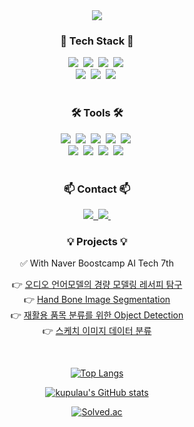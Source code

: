 <!--타이틀 부분-->
<div align="center">
  <img src="https://github.com/user-attachments/assets/f561a38f-1215-4a1a-9f73-4ea61fea9abd"/>
</div>

<!--내용 부분-->
<h3 align="center">💫 Tech Stack 💫</h3>
<div align="center">
  <img src="https://img.shields.io/badge/Python-3776AB?style=for-the-badge&logo=python&logoColor=white" />&nbsp    
  <img src="https://img.shields.io/badge/pandas-150458.svg?style=for-the-badge&logo=pandas&logoColor=white" />&nbsp
  <img src="https://img.shields.io/badge/numpy-4d77cf.svg?style=for-the-badge&logo=numpy&logoColor=white" />&nbsp
  <img src="https://img.shields.io/badge/Matplotlib-11557c.svg?style=for-the-badge&logo=Matplotlib&logoColor=white" />&nbsp
</div>

<div align="center">
  <img src="https://img.shields.io/badge/PyTorch-%23EE4C2C.svg?style=for-the-badge&logo=PyTorch&logoColor=white" />&nbsp    
  <img src="https://img.shields.io/badge/SciPy-%230C55A5.svg?style=for-the-badge&logo=scipy&logoColor=%white" />&nbsp
  <img src="https://img.shields.io/badge/scikit--learn-%23F7931E.svg?style=for-the-badge&logo=scikit-learn&logoColor=white" />&nbsp
</div>

<br>

<h3 align="center">🛠 Tools 🛠</h3>
<div align="center">
  <img src="https://img.shields.io/badge/git-F05033.svg?style=for-the-badge&logo=git&logoColor=white" />&nbsp
  <img src="https://img.shields.io/badge/github-181717.svg?style=for-the-badge&logo=github&logoColor=white" />&nbsp
  <img src="https://img.shields.io/badge/Linux-FCC624?style=for-the-badge&logo=linux&logoColor=black" />&nbsp
  <img src="https://img.shields.io/badge/latex-%23008080.svg?style=for-the-badge&logo=latex&logoColor=white" />&nbsp    
  <img src="https://img.shields.io/badge/markdown-%23000000.svg?style=for-the-badge&logo=markdown&logoColor=white" />&nbsp
</div>

<div align="center">
  <img src="https://img.shields.io/badge/VSCode-2C2C32.svg?style=for-the-badge&logo=visual-studio-code&logoColor=22ABF3" />&nbsp
  <img src="https://img.shields.io/badge/jupyter-2C2C32.svg?style=for-the-badge&logo=jupyter&logoColor=F37726" />&nbsp
  <img src="https://img.shields.io/badge/Colab-2C2C32.svg?style=for-the-badge&logo=googlecolab&logoColor=F9AB00" />&nbsp
  <img src="https://img.shields.io/badge/Weights_&_Biases-FFBE00?style=for-the-badge&logo=WeightsAndBiases&logoColor=white" />&nbsp
</div>

<br>

<h3 align="center">📫 Contact 📫</h3>
<div align="center">
  <a href="https://velog.io/@kupulau">
    <img src="https://img.shields.io/badge/Velog-1EBC8F?style=for-the-badge&logo=velog&logoColor=white" />&nbsp
  </a>
  <a href="mailto:lavienrose0313@gmail.com">
    <img
      src="https://img.shields.io/badge/Gmail-D14836?style=for-the-badge&logo=gmail&logoColor=white"
      />&nbsp
  </a>
</div>

<h3 align="center">💡 Projects 💡</h3>
<div align="center">
  
✅ With Naver Boostcamp AI Tech 7th

👉 [오디오 언어모델의 경량 모델링 레서피 탐구](https://github.com/kupulau/level4-cv-finalproject-hackathon-cv-03-lv3) <br>
👉 [Hand Bone Image Segmentation](https://github.com/kupulau/level2-cv-semanticsegmentation-cv-03-lv3) <br>
👉 [재활용 품목 분류를 위한 Object Detection](https://github.com/kupulau/level2-objectdetection-cv-05) <br>
👉 [스케치 이미지 데이터 분류](https://github.com/kupulau/level1-imageclassification-cv-05) <br>

</div>

<br>

<div align="center">
  
[![Top Langs](https://github-readme-stats.vercel.app/api/top-langs/?username=kupulau&theme=nord&layout=pie)](https://github.com/anuraghazra/github-readme-stats)

[![kupulau's GitHub stats](https://github-readme-stats.vercel.app/api?username=kupulau&theme=nord)](https://github.com/anuraghazra/github-readme-stats)

[![Solved.ac](http://mazassumnida.wtf/api/v2/generate_badge?boj=houltholic)](https://solved.ac/houltholic)

</div>
